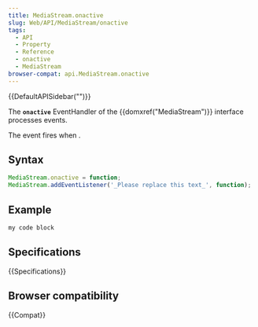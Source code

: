 ```yaml
---
title: MediaStream.onactive
slug: Web/API/MediaStream/onactive
tags:
  - API
  - Property
  - Reference
  - onactive
  - MediaStream
browser-compat: api.MediaStream.onactive
---
```

{{DefaultAPISidebar("")}}

The **`onactive`** EventHandler of the {{domxref("MediaStream")}} interface processes  events.

The  event fires when .

## Syntax

```js
MediaStream.onactive = function;
MediaStream.addEventListener('_Please replace this text_', function);
```

## Example

```js
my code block
```

## Specifications

{{Specifications}}

## Browser compatibility

{{Compat}}

